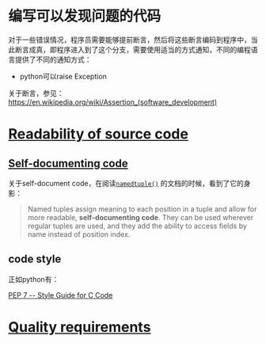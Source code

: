 # 编写可以发现问题的代码

对于一些错误情况，程序员需要能够提前断言，然后将这些断言编码到程序中，当此断言成真，即程序进入到了这个分支，需要使用适当的方式通知，不同的编程语言提供了不同的通知方式：

- python可以raise Exception

关于断言，参见：https://en.wikipedia.org/wiki/Assertion_(software_development)



# [Readability of source code](https://en.wikipedia.org/wiki/Computer_programming#Readability_of_source_code)



## [Self-documenting code](https://en.wikipedia.org/wiki/Self-documenting_code)

关于self-document code，在阅读[`namedtuple()`](https://docs.python.org/3/library/collections.html#collections.namedtuple) 的文档的时候，看到了它的身影：

> Named tuples assign meaning to each position in a tuple and allow for more readable, **self-documenting code**. They can be used wherever regular tuples are used, and they add the ability to access fields by name instead of position index.





## code style

正如python有：

[PEP 7 -- Style Guide for C Code](https://www.python.org/dev/peps/pep-0007/)



# [Quality requirements](https://en.wikipedia.org/wiki/Computer_programming#Quality_requirements)

